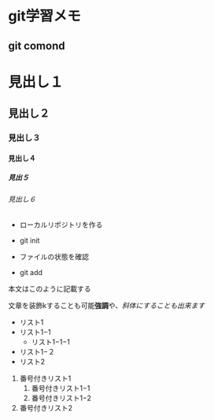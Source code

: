 # git学習メモ
## git comond

# 見出し１
## 見出し２
### 見出し３
#### 見出し４
##### 見出５
###### 見出し６

- ローカルリポジトリを作る
 - git init

- ファイルの状態を確認
- git add

本文はこのように記載する

文章を装飾kすることも可能**強調**や、_斜体にすることも出来ます_

- リスト1
 - リスト1−1
    - リスト1−1−1
 - リスト1−２
- リスト2

1. 番号付きリスト1
    1. 番号付きリスト1−1
    1. 番号付きリスト1−2
1. 番号付きリスト2